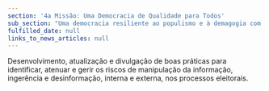 ```yaml
---
section: '4a Missão: Uma Democracia de Qualidade para Todos'
sub_section: "Uma democracia resiliente ao populismo e à demagogia com mais participação, mais transparência e mais proximidade"
fulfilled_date: null
links_to_news_articles: null
---
```


Desenvolvimento, atualização e divulgação de boas práticas para identificar, atenuar e gerir os riscos de manipulação da informação, ingerência e desinformação, interna e externa, nos processos eleitorais.
